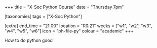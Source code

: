 +++
title = "X-Soc Python Course"
date = "Thursday 7pm"

[taxonomies]
tags = ["X-Soc Python"]

[extra]
end_time = "21:00"
location = "R0.21"
weeks = ["w1", "w2", "w3", "w4", "w5", "w6"]
icon = "ph-file-py"
colour = "academic"
+++

How to do python good